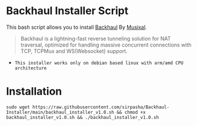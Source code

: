 # Backhaul Installer Script
This bash script allows you to install [Backhaul](https://github.com/Musixal/Backhaul) By [Musixal](https://github.com/Musixal).
> Backhaul is a lightning-fast reverse tunneling solution for NAT traversal, optimized for handling massive concurrent connections with TCP, TCPMux and WS(Websocket) support.

- ```This installer works only on debian based linux with arm/amd CPU architecture```
# Installation
~~~
sudo wget https://raw.githubusercontent.com/sirpasha/Backhaul-Installer/main/backhaul_installer_v1.0.sh && chmod +x backhaul_installer_v1.0.sh && ./backhaul_installer_v1.0.sh
~~~
